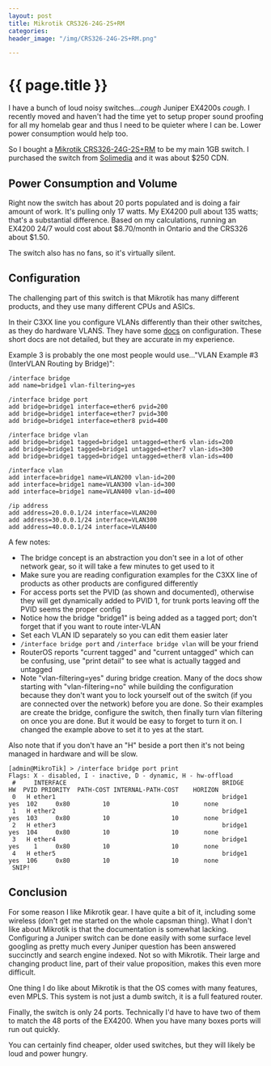 ```yaml
---
layout: post
title: Mikrotik CRS326-24G-2S+RM
categories:
header_image: "/img/CRS326-24G-2S+RM.png"

---
```


# {{ page.title }}

I have a bunch of loud noisy switches...*cough* Juniper EX4200s *cough*. I recently moved and haven't had the time yet to setup proper sound proofing for all my homelab gear and thus I need to be quieter where I can be. Lower power consumption would help too.

So I bought a [Mikrotik CRS326-24G-2S+RM](https://mikrotik.com/product/CRS326-24G-2SplusRM) to be my main 1GB switch. I purchased the switch from [Solimedia](https://solimedia.net/) and it was about $250 CDN.

## Power Consumption and Volume

Right now the switch has about 20 ports populated and is doing a fair amount of work. It's pulling only 17 watts. My EX4200 pull about 135 watts; that's a substantial difference. Based on my calculations, running an EX4200 24/7 would cost about $8.70/month in Ontario and the CRS326 about $1.50.  

The switch also has no fans, so it's virtually silent.

## Configuration

The challenging part of this switch is that Mikrotik has many different products, and they use many different CPUs and ASICs. 

In their C3XX line you configure VLANs differently than their other switches, as they do hardware VLANS. They have some [docs](https://wiki.mikrotik.com/wiki/Manual:Interface/Bridge#VLAN_Example_.231_.28Trunk_and_Access_Ports.29) on configuration. These short docs are not detailed, but they are accurate in my experience.

Example 3 is probably the one most people would use..."VLAN Example #3 (InterVLAN Routing by Bridge)":

```
/interface bridge
add name=bridge1 vlan-filtering=yes

/interface bridge port
add bridge=bridge1 interface=ether6 pvid=200
add bridge=bridge1 interface=ether7 pvid=300
add bridge=bridge1 interface=ether8 pvid=400

/interface bridge vlan
add bridge=bridge1 tagged=bridge1 untagged=ether6 vlan-ids=200
add bridge=bridge1 tagged=bridge1 untagged=ether7 vlan-ids=300
add bridge=bridge1 tagged=bridge1 untagged=ether8 vlan-ids=400

/interface vlan
add interface=bridge1 name=VLAN200 vlan-id=200
add interface=bridge1 name=VLAN300 vlan-id=300
add interface=bridge1 name=VLAN400 vlan-id=400

/ip address
add address=20.0.0.1/24 interface=VLAN200
add address=30.0.0.1/24 interface=VLAN300
add address=40.0.0.1/24 interface=VLAN400
```

A few notes:

* The bridge concept is an abstraction you don't see in a lot of other network gear, so it will take a few minutes to get used to it
* Make sure you are reading configuration examples for the C3XX line of products as other products are configured differently
* For access ports set the PVID (as shown and documented), otherwise they will get dynamically added to PVID 1, for trunk ports leaving off the PVID seems the proper config
* Notice how the bridge "bridge1" is being added as a tagged port; don't forget that if you want to route inter-VLAN
* Set each VLAN ID separately so you can edit them easier later
* `/interface bridge port` and `/interface bridge vlan` will be your friend
* RouterOS reports "current tagged" and "current untagged" which can be confusing, use "print detail" to see what is actually tagged and untagged
* Note "vlan-filtering=yes" during bridge creation. Many of the docs show starting with "vlan-filtering=no" while building the configuration because they don't want you to lock yourself out of the switch (if you are connected over the network) before you are done. So their examples are create the bridge, configure the switch, then finally turn vlan filtering on once you are done. But it would be easy to forget to turn it on. I changed the example above to set it to yes at the start.

Also note that if you don't have an "H" beside a port then it's not being managed in hardware and will be slow.

```
[admin@MikroTik] > /interface bridge port print 
Flags: X - disabled, I - inactive, D - dynamic, H - hw-offload 
 #     INTERFACE                                           BRIDGE                                          HW  PVID PRIORITY  PATH-COST INTERNAL-PATH-COST    HORIZON
 0   H ether1                                              bridge1                                         yes  102     0x80         10                 10       none
 1   H ether2                                              bridge1                                         yes  103     0x80         10                 10       none
 2   H ether3                                              bridge1                                         yes  104     0x80         10                 10       none
 3   H ether4                                              bridge1                                         yes    1     0x80         10                 10       none
 4   H ether5                                              bridge1                                         yes  106     0x80         10                 10       none
 SNIP!
 ```

## Conclusion

For some reason I like Mikrotik gear. I have quite a bit of it, including some wireless (don't get me started on the whole capsman thing). What I don't like about Mikrotik is that the documentation is somewhat lacking. Configuring a Juniper switch can be done easily with some surface level googling as pretty much every Juniper question has been answered succinctly and search engine indexed. Not so with Mikrotik. Their large and changing product line, part of their value proposition, makes this even more difficult.

One thing I do like about Mikrotik is that the OS comes with many features, even MPLS. This system is not just a dumb switch, it is a full featured router.

Finally, the switch is only 24 ports. Technically I'd have to have two of them to match the 48 ports of the EX4200. When you have many boxes ports will run out quickly.

You can certainly find cheaper, older used switches, but they will likely be loud and power hungry.
